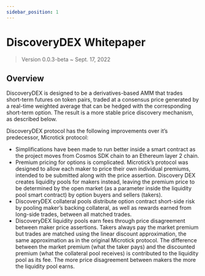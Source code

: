 ```yaml
---
sidebar_position: 1
---
```

# DiscoveryDEX Whitepaper
>Version 0.0.3-beta ~ Sept. 17, 2022

## Overview

DiscoveryDEX is designed to be a derivatives-based AMM that trades short-term futures on token pairs, traded at a consensus price generated by a real-time weighted average that can be hedged with the corresponding short-term option.  The result is a more stable price discovery mechanism, as described below.

DiscoveryDEX protocol has the following improvements over it’s predecessor, Microtick protocol:


* Simplifications have been made to run better inside a smart contract as the project moves from Cosmos SDK chain to an Ethereum layer 2 chain.  
* Premium pricing for options is complicated.  Microtick’s protocol was designed to allow each maker to price their own individual premiums, intended to be submitted along with the price assertion.  Discovery DEX creates liquidity pools for makers instead, leaving the premium price to be determined by the open market (as a parameter inside the liquidity pool smart contract) by option buyers and sellers (takers).
* DiscoveryDEX collateral pools distribute option contract short-side risk by pooling maker’s backing collateral, as well as rewards earned from long-side trades, between all matched trades.
* DiscoveryDEX liquidity pools earn fees through price disagreement between maker price assertions.  Takers always pay the market premium but trades are matched using the linear discount approximation, the same approximation as in the original Microtick protocol.  The difference between the market premium (what the taker pays) and the discounted premium (what the collateral pool receives) is contributed to the liquidity pool as its fee.  The more price disagreement between makers the more the liquidity pool earns.
